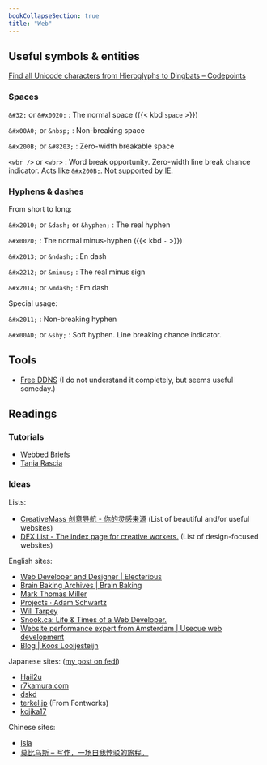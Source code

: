 ```yaml
---
bookCollapseSection: true
title: "Web"
---
```

## Useful symbols \& entities

[Find all Unicode characters from Hieroglyphs to Dingbats – Codepoints](https://codepoints.net/)

### Spaces

`&#32;` or `&#x0020;`
: The normal space \({{< kbd `space` >}}\)

`&#x00A0;` or `&nbsp;`
: Non-breaking space 

`&#x200B;` or `&#8203;`
: Zero-width breakable space

`<wbr />` or `<wbr>`
: Word break opportunity. Zero-width line break chance indicator. Acts like `&#x200B;`. [Not supported by IE](https://caniuse.com/?search=wbr).

### Hyphens \& dashes

From short to long:

`&#x2010;` or `&dash;` or `&hyphen;`
: The real hyphen

`&#x002D;`
: The normal minus-hyphen \({{< kbd `-` >}}\)

`&#x2013;` or `&ndash;`
: En dash

`&#x2212;` or `&minus;`
: The real minus sign

`&#x2014;` or `&mdash;`
: Em dash

Special usage:

`&#x2011;`
: Non-breaking hyphen

`&#x00AD;` or `&shy;`
: Soft hyphen. Line breaking chance indicator.


## Tools

- [Free DDNS](https://freemyip.com/main) \(I do not understand it completely, but seems useful someday.\)

## Readings

### Tutorials

- [Webbed Briefs](https://briefs.video/)
- [Tania Rascia](https://www.taniarascia.com/)

### Ideas

Lists:

- [CreativeMass 创意导航 - 你的灵感来源](https://creativemass.cn/) \(List of beautiful and/or useful websites\)
- [DEX List - The index page for creative workers.](https://dexlist.page/) \(List of design-focused websites\)

English sites:

- [Web Developer and Designer | Electerious](https://electerious.com/)
- [Brain Baking Archives | Brain Baking](https://brainbaking.com/archives/)
- [Mark Thomas Miller](https://mtm.dev/)
- [Projects · Adam Schwartz](https://adamschwartz.co/projects/)
- [Will Tarpey](https://www.willtarpey.com/)
- [Snook.ca: Life & Times of a Web Developer.](https://snook.ca/)
- [Website performance expert from Amsterdam | Usecue web development](https://www.usecue.com/)
- [Blog | Koos Looijesteijn](https://www.kooslooijesteijn.net/)

Japanese sites: \([my post on fedi](https://mastodon.social/@loikein/110599760545613583)\)

- [Hail2u](https://hail2u.net/)
- [r7kamura.com](https://r7kamura.com/)
- [dskd](https://dskd.jp/)
- [terkel.jp](https://terkel.jp/) \(From Fontworks\)
- [kojika17](https://kojika17.com/)

Chinese sites:

- [Isla](https://www.guhub.cn/)
- [莫比乌斯 – 写作，一场自我悖驳的旅程。](https://onojyun.com/)

<!-- - [Archive](https://matt-rickard.com/archive) -->

